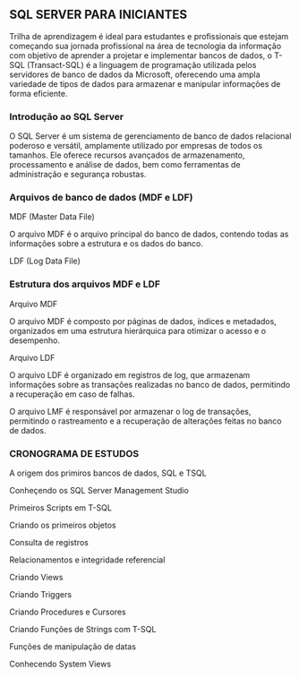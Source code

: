 ## SQL SERVER PARA INICIANTES

Trilha de aprendizagem é ideal para estudantes e profissionais que estejam começando sua jornada profissional na área de tecnologia da informação com objetivo de aprender a projetar e implementar bancos de dados, o T-SQL (Transact-SQL) é a linguagem de programação utilizada pelos servidores de banco de dados da Microsoft, oferecendo uma ampla variedade de tipos de dados para armazenar e manipular informações de forma eficiente.
### Introdução ao SQL Server

O SQL Server é um sistema de gerenciamento de banco de dados relacional poderoso e versátil, amplamente utilizado por empresas de todos os tamanhos. Ele oferece recursos avançados de armazenamento, processamento e análise de dados, bem como ferramentas de administração e segurança robustas.

### Arquivos de banco de dados (MDF e LDF)

MDF (Master Data File)

O arquivo MDF é o arquivo principal do banco de dados, contendo todas as informações sobre a estrutura e os dados do banco.

LDF (Log Data File)

### Estrutura dos arquivos MDF e LDF

Arquivo MDF

O arquivo MDF é composto por páginas de dados, índices e metadados, organizados em uma estrutura hierárquica para otimizar o acesso e o desempenho.

Arquivo LDF

O arquivo LDF é organizado em registros de log, que armazenam informações sobre as transações realizadas no banco de dados, permitindo a recuperação em caso de falhas.

O arquivo LMF é responsável por armazenar o log de transações, permitindo o rastreamento e a recuperação de alterações feitas no banco de dados.
### CRONOGRAMA DE ESTUDOS

A origem dos primiros bancos de dados, SQL e TSQL

Conheçendo os SQL Server Management Studio

Primeiros Scripts em T-SQL

Criando os primeiros objetos

Consulta de registros

Relacionamentos e integridade referencial

Criando Views

Criando Triggers

Criando Procedures e Cursores

Criando Funções de Strings com T-SQL

Funções de manipulação de datas

Conhecendo System Views
 

